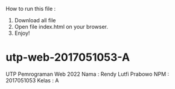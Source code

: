 How to run this file :
1. Download all file
2. Open file index.html on your browser.
3. Enjoy!

# utp-web-2017051053-A
UTP Pemrograman Web 2022
Nama : Rendy Lutfi Prabowo
NPM : 2017051053
Kelas : A
